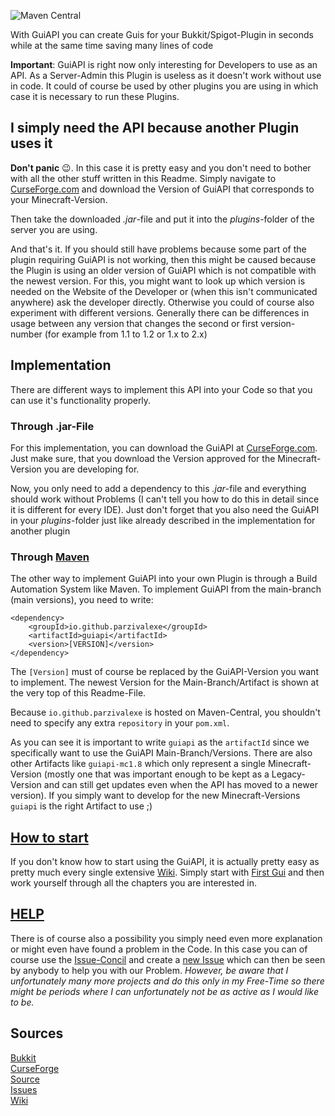 ![Maven Central](https://img.shields.io/maven-central/v/io.github.parzivalexe/guiapi?style=for-the-badge)

With GuiAPI you can create Guis for your Bukkit/Spigot-Plugin in seconds while at the same time saving many lines of code

**Important**: GuiAPI is right now only interesting for Developers to use as an API. As a Server-Admin this Plugin is useless as it doesn't work without use in code. It could of course be used by other plugins you are using in which case it is necessary to run these Plugins.


## I simply need the API because another Plugin uses it

**Don't panic** 😉. In this case it is pretty easy and you don't need to bother with all the other stuff written in this Readme.
Simply navigate to [CurseForge.com](https://www.curseforge.com/minecraft/bukkit-plugins/guiapi-by-birdcraft33/files) and download the Version of GuiAPI that corresponds to your Minecraft-Version.

Then take the downloaded *.jar*-file and put it into the *plugins*-folder of the server you are using.

And that's it. If you should still have problems because some part of the plugin requiring GuiAPI is not working, then this might be caused because the Plugin is using an older version of GuiAPI which is not compatible with the newest version. For this, you might want to look up which version is needed on the Website of the Developer or (when this isn't communicated anywhere) ask the developer directly. Otherwise you could of course also experiment with different versions. Generally there can be differences in usage between any version that changes the second or first version-number (for example from 1.1 to 1.2 or 1.x to 2.x)


## Implementation

There are different ways to implement this API into your Code so that you can use it's functionality properly.


### Through .jar-File

For this implementation, you can download the GuiAPI at [CurseForge.com](https://www.curseforge.com/minecraft/bukkit-plugins/guiapi-by-birdcraft33/files).
Just make sure, that you download the Version approved for the Minecraft-Version you are developing for.

Now, you only need to add a dependency to this *.jar*-file and everything should work without Problems (I can't tell you how to do this in detail since it is different for every IDE). Just don't forget that you also need the GuiAPI in your *plugins*-folder just like already described in the implementation for another plugin


### Through [Maven](https://central.sonatype.dev/artifact/io.github.parzivalexe/guiapi-mc1.17/2.0.0)

The other way to implement GuiAPI into your own Plugin is through a Build Automation System like Maven. To implement GuiAPI from the main-branch (main versions), you need to write: 

```
<dependency>
    <groupId>io.github.parzivalexe</groupId>
    <artifactId>guiapi</artifactId>
    <version>[VERSION]</version>
</dependency>
```

The `[Version]` must of course be replaced by the GuiAPI-Version you want to implement. The newest Version for the Main-Branch/Artifact is shown at the very top of this Readme-File.  

Because `io.github.parzivalexe` is hosted on Maven-Central, you shouldn't need to specify any extra `repository` in your `pom.xml`.  

As you can see it is important to write `guiapi` as the `artifactId` since we specifically want to use the GuiAPI Main-Branch/Versions. There are also other Artifacts like `guiapi-mc1.8` which only represent a single Minecraft-Version (mostly one that was important enough to be kept as a Legacy-Version and can still get updates even when the API has moved to a newer version). If you simply want to develop for the new Minecraft-Versions `guiapi` is the right Artifact to use ;)

## [How to start](https://github.com/ParzivalExe/guiapi/wiki)

If you don't know how to start using the GuiAPI, it is actually pretty easy as pretty much every single extensive [Wiki](https://github.com/ParzivalExe/guiapi/wiki). Simply start with [First Gui](https://github.com/ParzivalExe/guiapi/wiki/First-Gui) and then work yourself through all the chapters you are interested in.


## [HELP](https://github.com/ParzivalExe/guiapi/issues)

There is of course also a possibility you simply need even more explanation or might even have found a problem in the Code. In this case you can of course use the [Issue-Concil](https://github.com/ParzivalExe/guiapi/issues) and create a [new Issue](https://github.com/ParzivalExe/guiapi/issues/new) which can then be seen by anybody to help you with our Problem.
*However, be aware that I unfortunately many more projects and do this only in my Free-Time so there might be periods where I can unfortunately not be as active as I would like to be.*


## Sources

[Bukkit](https://dev.bukkit.org/projects/guiapi-by-birdcraft33)  
[CurseForge](https://www.curseforge.com/minecraft/bukkit-plugins/guiapi-by-birdcraft33/files)                    
[Source](https://github.com/ParzivalExe/guiapi)                    
[Issues](https://github.com/ParzivalExe/guiapi/issues)                     
[Wiki](https://github.com/ParzivalExe/guiapi/wiki)
